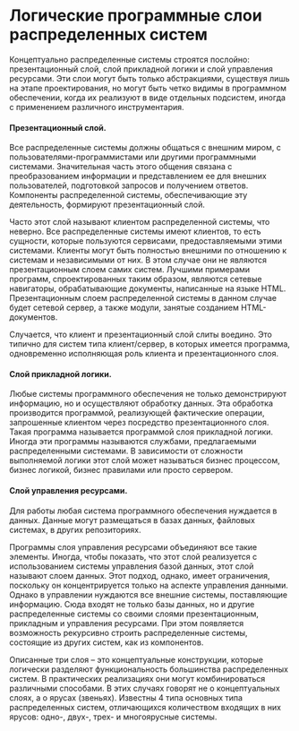 # Логические программные слои распределенных систем

Концептуально распределенные системы строятся послойно: презентационный слой, слой прикладной логики и слой управления ресурсами. Эти слои могут быть только абстракциями, существуя лишь на этапе проектирования, но могут быть четко видимы в программном обеспечении, когда их реализуют в виде отдельных подсистем, иногда с применением различного инструментария.

#### **Презентационный слой.**&#x20;

Все распределенные системы должны общаться с внешним миром, с пользователями-программистами или другими программными системами. Значительная часть этого общения связана с преобразованием информации и представлением ее для внешних пользователей, подготовкой запросов и получением ответов. Компоненты распределенной системы, обеспечивающие эту деятельность, формируют презентационный слой.

Часто этот слой называют клиентом распределенной системы, что неверно. Все распределенные системы имеют клиентов, то есть сущности, которые пользуются сервисами, предоставляемыми этими системами. Клиенты могут быть полностью внешними по отношению к системам и независимыми от них. В этом случае они не являются презентационным слоем самих систем. Лучшими примерами программ, спроектированных таким образом, являются сетевые навигаторы, обрабатывающие документы, написанные на языке HTML. Презентационным слоем распределенной системы в данном случае будет сетевой сервер, а также модули, занятые созданием HTML-документов.

Случается, что клиент и презентационный слой слиты воедино. Это типично для систем типа клиент/сервер, в которых имеется программа, одновременно исполняющая роль клиента и презентационного слоя.

#### **Слой прикладной логики.**&#x20;

Любые системы программного обеспечения не только демонстрируют информацию, но и осуществляют обработку данных. Эта обработка производится программой, реализующей фактические операции, запрошенные клиентом через посредство презентационного слоя. Такая программа называется программой слоя прикладной логики. Иногда эти программы называются службами, предлагаемыми распределенными системами. В зависимости от сложности выполняемой логики этот слой может называться бизнес процессом, бизнес логикой, бизнес правилами или просто сервером.

#### **Слой управления ресурсами.**&#x20;

Для работы любая система программного обеспечения нуждается в данных. Данные могут размещаться в базах данных, файловых системах, в других репозиториях.

Программы слоя управления ресурсами объединяют все такие элементы. Иногда, чтобы показать, что этот слой реализуется с использованием системы управления базой данных, этот слой называют слоем данных. Этот подход, однако, имеет ограничения, поскольку он концентрируется только на аспекте управления данными. Однако в управлении нуждаются все внешние системы, поставляющие информацию. Сюда входят не только базы данных, но и другие распределенные системы со своими слоями презентационным, прикладным и управления ресурсами. При этом появляется возможность рекурсивно строить распределенные системы, состоящие из других систем, как из компонентов.

Описанные три слоя – это концептуальные конструкции, которые логически разделяют функциональность большинства распределенных систем. В практических реализациях они могут комбинироваться различными способами. В этих случаях говорят не о концептуальных слоях, а о ярусах (звеньях). Известны 4 типа основных типа распределенных систем, отличающихся количеством входящих в них ярусов: одно-, двух-, трех- и многоярусные системы.
